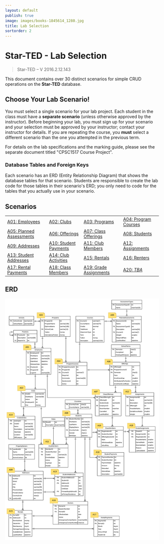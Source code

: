 ```yaml
---
layout: default
publish: true
image: images/books-1845614_1280.jpg
title: Lab Selection
sortorder: 2
---
```

# Star-TED - Lab Selection

> Star-TED – V 2016.2.12.143

This document contains over 30 distinct scenarios for simple CRUD operations on the **Star-TED** database.

## Choose Your Lab Scenario!

You must select a single scenario for your lab project. Each student in the class must have a **separate scenario** (unless otherwise approved by the instructor). Before beginning your lab, you must sign up for your scenario and your selection must be approved by your instructor; contact your instructor for details. If you are repeating the course, you **must** select a different scenario than the one you attempted in the previous term.

For details on the lab specifications and the marking guide, please see the separate document titled "CPSC1517 Course Project".

### Database Tables and Foreign Keys

Each scenario has an ERD (Entity Relationship Diagram) that shows the database tables for that scenario. Students are responsible to create the lab code for those tables in their scenario's ERD; you only need to code for the tables that you actually use in your scenario.

## Scenarios

|                                    |                                 |                                  |                                 |
| ---------------------------------- | ------------------------------- | -------------------------------- | ------------------------------- |
| [A01: Employees](A01)           | [A02: Clubs](A02)            | [A03: Programs](A03)          | [A04: Program Courses](A04)  |
| [A05: Planned Assessments](A05) | [A06: Offerings](A06)        | [A07: Class Offerings](A07)   | [A08: Students](A08)         |
| [A09: Addresses](A09.md)           | [A10: Student Payments](A10) | [A11: Club Members](A11)      | [A12: Assignments](A12)      |
| [A13: Student Addresses](A13)   | [A14: Club Activities](A14)  | [A15: Rentals](A15)           | [A16: Renters](A16)          |
| [A17: Rental Payments](A17)     | [A18: Class Members](A18)    | [A19: Grade Assignments](A19) | [A20: *TBA*](#)                 |


## ERD

![](ALL.png)

